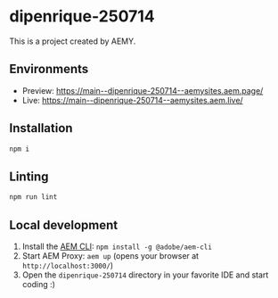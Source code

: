 # dipenrique-250714

This is a project created by AEMY.

## Environments

- Preview: https://main--dipenrique-250714--aemysites.aem.page/
- Live: https://main--dipenrique-250714--aemysites.aem.live/

## Installation

```sh
npm i
```

## Linting

```sh
npm run lint
```

## Local development

1. Install the [AEM CLI](https://github.com/adobe/helix-cli): `npm install -g @adobe/aem-cli`
1. Start AEM Proxy: `aem up` (opens your browser at `http://localhost:3000/`)
1. Open the `dipenrique-250714` directory in your favorite IDE and start coding :)